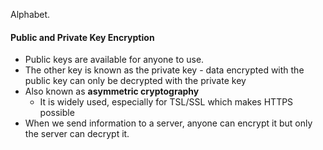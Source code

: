 Alphabet. 
          
#### Public and Private Key Encryption
- Public keys are available for anyone to use.
- The other key is known as the private key - data encrypted with the public key can only be decrypted with the private key
- Also known as **asymmetric cryptography**
	- It is widely used, especially for TSL/SSL which makes HTTPS possible
- When we send information to a server, anyone can encrypt it but only the server can decrypt it.